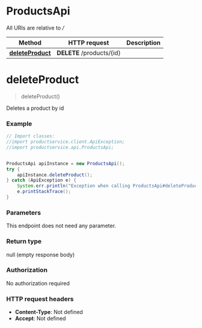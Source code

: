 # ProductsApi

All URIs are relative to */*

Method | HTTP request | Description
------------- | ------------- | -------------
[**deleteProduct**](ProductsApi.md#deleteProduct) | **DELETE** /products/{id} | 

<a name="deleteProduct"></a>
# **deleteProduct**
> deleteProduct()



Deletes a product by id

### Example
```java
// Import classes:
//import productservice.client.ApiException;
//import productservice.api.ProductsApi;


ProductsApi apiInstance = new ProductsApi();
try {
    apiInstance.deleteProduct();
} catch (ApiException e) {
    System.err.println("Exception when calling ProductsApi#deleteProduct");
    e.printStackTrace();
}
```

### Parameters
This endpoint does not need any parameter.

### Return type

null (empty response body)

### Authorization

No authorization required

### HTTP request headers

 - **Content-Type**: Not defined
 - **Accept**: Not defined


